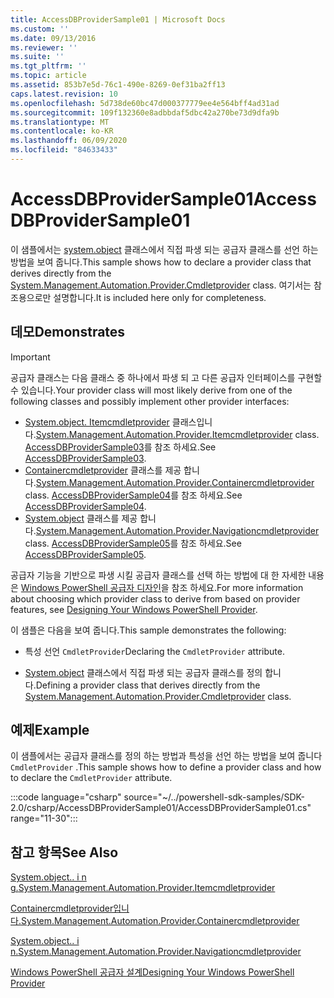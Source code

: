```yaml
---
title: AccessDBProviderSample01 | Microsoft Docs
ms.custom: ''
ms.date: 09/13/2016
ms.reviewer: ''
ms.suite: ''
ms.tgt_pltfrm: ''
ms.topic: article
ms.assetid: 853b7e5d-76c1-490e-8269-0ef31ba2ff13
caps.latest.revision: 10
ms.openlocfilehash: 5d738de60bc47d000377779ee4e564bff4ad31ad
ms.sourcegitcommit: 109f132360e8adbbdaf5dbc42a270be73d9dfa9b
ms.translationtype: MT
ms.contentlocale: ko-KR
ms.lasthandoff: 06/09/2020
ms.locfileid: "84633433"
---
```

# <a name="accessdbprovidersample01"></a><span data-ttu-id="d56e1-102">AccessDBProviderSample01</span><span class="sxs-lookup"><span data-stu-id="d56e1-102">AccessDBProviderSample01</span></span>

<span data-ttu-id="d56e1-103">이 샘플에서는 [system.object](/dotnet/api/System.Management.Automation.Provider.CmdletProvider) 클래스에서 직접 파생 되는 공급자 클래스를 선언 하는 방법을 보여 줍니다.</span><span class="sxs-lookup"><span data-stu-id="d56e1-103">This sample shows how to declare a provider class that derives directly from the [System.Management.Automation.Provider.Cmdletprovider](/dotnet/api/System.Management.Automation.Provider.CmdletProvider) class.</span></span> <span data-ttu-id="d56e1-104">여기서는 참조용으로만 설명합니다.</span><span class="sxs-lookup"><span data-stu-id="d56e1-104">It is included here only for completeness.</span></span>

## <a name="demonstrates"></a><span data-ttu-id="d56e1-105">데모</span><span class="sxs-lookup"><span data-stu-id="d56e1-105">Demonstrates</span></span>

> [!IMPORTANT]
> <span data-ttu-id="d56e1-106">공급자 클래스는 다음 클래스 중 하나에서 파생 되 고 다른 공급자 인터페이스를 구현할 수 있습니다.</span><span class="sxs-lookup"><span data-stu-id="d56e1-106">Your provider class will most likely derive from one of the following classes and possibly implement other provider interfaces:</span></span>
>
> - <span data-ttu-id="d56e1-107">[System.object. Itemcmdletprovider](/dotnet/api/System.Management.Automation.Provider.ItemCmdletProvider) 클래스입니다.</span><span class="sxs-lookup"><span data-stu-id="d56e1-107">[System.Management.Automation.Provider.Itemcmdletprovider](/dotnet/api/System.Management.Automation.Provider.ItemCmdletProvider) class.</span></span> <span data-ttu-id="d56e1-108">[AccessDBProviderSample03](./accessdbprovidersample03.md)를 참조 하세요.</span><span class="sxs-lookup"><span data-stu-id="d56e1-108">See [AccessDBProviderSample03](./accessdbprovidersample03.md).</span></span>
> - <span data-ttu-id="d56e1-109">[Containercmdletprovider](/dotnet/api/System.Management.Automation.Provider.ContainerCmdletProvider) 클래스를 제공 합니다.</span><span class="sxs-lookup"><span data-stu-id="d56e1-109">[System.Management.Automation.Provider.Containercmdletprovider](/dotnet/api/System.Management.Automation.Provider.ContainerCmdletProvider) class.</span></span> <span data-ttu-id="d56e1-110">[AccessDBProviderSample04](./accessdbprovidersample04.md)를 참조 하세요.</span><span class="sxs-lookup"><span data-stu-id="d56e1-110">See [AccessDBProviderSample04](./accessdbprovidersample04.md).</span></span>
> - <span data-ttu-id="d56e1-111">[System.object](/dotnet/api/System.Management.Automation.Provider.NavigationCmdletProvider) 클래스를 제공 합니다.</span><span class="sxs-lookup"><span data-stu-id="d56e1-111">[System.Management.Automation.Provider.Navigationcmdletprovider](/dotnet/api/System.Management.Automation.Provider.NavigationCmdletProvider) class.</span></span> <span data-ttu-id="d56e1-112">[AccessDBProviderSample05](./accessdbprovidersample05.md)를 참조 하세요.</span><span class="sxs-lookup"><span data-stu-id="d56e1-112">See [AccessDBProviderSample05](./accessdbprovidersample05.md).</span></span>
>
> <span data-ttu-id="d56e1-113">공급자 기능을 기반으로 파생 시킬 공급자 클래스를 선택 하는 방법에 대 한 자세한 내용은 [Windows PowerShell 공급자 디자인](./provider-types.md)을 참조 하세요.</span><span class="sxs-lookup"><span data-stu-id="d56e1-113">For more information about choosing which provider class to derive from based on provider features, see [Designing Your Windows PowerShell Provider](./provider-types.md).</span></span>

<span data-ttu-id="d56e1-114">이 샘플은 다음을 보여 줍니다.</span><span class="sxs-lookup"><span data-stu-id="d56e1-114">This sample demonstrates the following:</span></span>

- <span data-ttu-id="d56e1-115">특성 선언 `CmdletProvider`</span><span class="sxs-lookup"><span data-stu-id="d56e1-115">Declaring the `CmdletProvider` attribute.</span></span>

- <span data-ttu-id="d56e1-116">[System.object](/dotnet/api/System.Management.Automation.Provider.CmdletProvider) 클래스에서 직접 파생 되는 공급자 클래스를 정의 합니다.</span><span class="sxs-lookup"><span data-stu-id="d56e1-116">Defining a provider class that derives directly from the [System.Management.Automation.Provider.Cmdletprovider](/dotnet/api/System.Management.Automation.Provider.CmdletProvider) class.</span></span>

## <a name="example"></a><span data-ttu-id="d56e1-117">예제</span><span class="sxs-lookup"><span data-stu-id="d56e1-117">Example</span></span>

<span data-ttu-id="d56e1-118">이 샘플에서는 공급자 클래스를 정의 하는 방법과 특성을 선언 하는 방법을 보여 줍니다 `CmdletProvider` .</span><span class="sxs-lookup"><span data-stu-id="d56e1-118">This sample shows how to define a provider class and how to declare the `CmdletProvider` attribute.</span></span>

:::code language="csharp" source="~/../powershell-sdk-samples/SDK-2.0/csharp/AccessDBProviderSample01/AccessDBProviderSample01.cs" range="11-30":::

## <a name="see-also"></a><span data-ttu-id="d56e1-119">참고 항목</span><span class="sxs-lookup"><span data-stu-id="d56e1-119">See Also</span></span>

[<span data-ttu-id="d56e1-120">System.object.. i n g.</span><span class="sxs-lookup"><span data-stu-id="d56e1-120">System.Management.Automation.Provider.Itemcmdletprovider</span></span>](/dotnet/api/System.Management.Automation.Provider.ItemCmdletProvider)

[<span data-ttu-id="d56e1-121">Containercmdletprovider입니다.</span><span class="sxs-lookup"><span data-stu-id="d56e1-121">System.Management.Automation.Provider.Containercmdletprovider</span></span>](/dotnet/api/System.Management.Automation.Provider.ContainerCmdletProvider)

[<span data-ttu-id="d56e1-122">System.object.. i n.</span><span class="sxs-lookup"><span data-stu-id="d56e1-122">System.Management.Automation.Provider.Navigationcmdletprovider</span></span>](/dotnet/api/System.Management.Automation.Provider.NavigationCmdletProvider)

[<span data-ttu-id="d56e1-123">Windows PowerShell 공급자 설계</span><span class="sxs-lookup"><span data-stu-id="d56e1-123">Designing Your Windows PowerShell Provider</span></span>](./provider-types.md)
